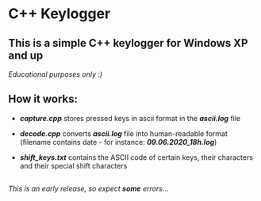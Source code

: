 # C++ Keylogger

## This is a simple C++ keylogger for Windows XP and up

*Educational purposes only :)*

## How it works:

- **_capture.cpp_** stores pressed keys in ascii format in the **_ascii.log_** file

- **_decode.cpp_** converts **_ascii.log_** file into human-readable format (filename contains date - for instance: **_09.06.2020_18h.log_**)

- **_shift_keys.txt_** contains the ASCII code of certain keys, their characters and their special shift characters

##

*This is an early release, so expect **some** errors*...
